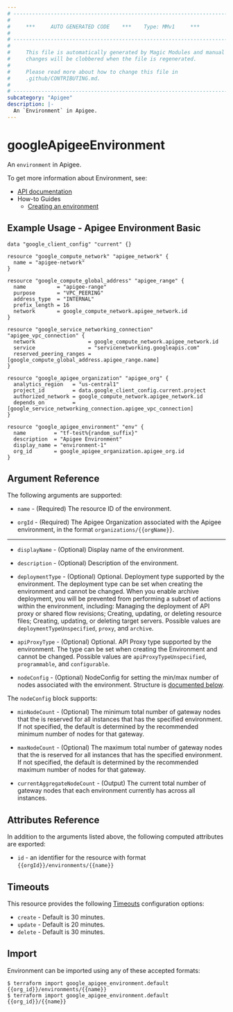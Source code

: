 ```yaml
---
# ----------------------------------------------------------------------------
#
#     ***     AUTO GENERATED CODE    ***    Type: MMv1     ***
#
# ----------------------------------------------------------------------------
#
#     This file is automatically generated by Magic Modules and manual
#     changes will be clobbered when the file is regenerated.
#
#     Please read more about how to change this file in
#     .github/CONTRIBUTING.md.
#
# ----------------------------------------------------------------------------
subcategory: "Apigee"
description: |-
  An `Environment` in Apigee.
---
```


# googleApigeeEnvironment

An `environment` in Apigee.

To get more information about Environment, see:

* [API documentation](https://cloud.google.com/apigee/docs/reference/apis/apigee/rest/v1/organizations.environments/create)
* How-to Guides
  * [Creating an environment](https://cloud.google.com/apigee/docs/api-platform/get-started/create-environment)

## Example Usage - Apigee Environment Basic

```hcl
data "google_client_config" "current" {}

resource "google_compute_network" "apigee_network" {
  name = "apigee-network"
}

resource "google_compute_global_address" "apigee_range" {
  name          = "apigee-range"
  purpose       = "VPC_PEERING"
  address_type  = "INTERNAL"
  prefix_length = 16
  network       = google_compute_network.apigee_network.id
}

resource "google_service_networking_connection" "apigee_vpc_connection" {
  network                 = google_compute_network.apigee_network.id
  service                 = "servicenetworking.googleapis.com"
  reserved_peering_ranges = [google_compute_global_address.apigee_range.name]
}

resource "google_apigee_organization" "apigee_org" {
  analytics_region   = "us-central1"
  project_id         = data.google_client_config.current.project
  authorized_network = google_compute_network.apigee_network.id
  depends_on         = [google_service_networking_connection.apigee_vpc_connection]
}

resource "google_apigee_environment" "env" {
  name         = "tf-test%{random_suffix}"
  description  = "Apigee Environment"
  display_name = "environment-1"
  org_id       = google_apigee_organization.apigee_org.id
}
```

## Argument Reference

The following arguments are supported:

*   `name` -
    (Required)
    The resource ID of the environment.

*   `orgId` -
    (Required)
    The Apigee Organization associated with the Apigee environment,
    in the format `organizations/{{orgName}}`.

***

*   `displayName` -
    (Optional)
    Display name of the environment.

*   `description` -
    (Optional)
    Description of the environment.

*   `deploymentType` -
    (Optional)
    Optional. Deployment type supported by the environment. The deployment type can be
    set when creating the environment and cannot be changed. When you enable archive
    deployment, you will be prevented from performing a subset of actions within the
    environment, including:
    Managing the deployment of API proxy or shared flow revisions;
    Creating, updating, or deleting resource files;
    Creating, updating, or deleting target servers.
    Possible values are `deploymentTypeUnspecified`, `proxy`, and `archive`.

*   `apiProxyType` -
    (Optional)
    Optional. API Proxy type supported by the environment. The type can be set when creating
    the Environment and cannot be changed.
    Possible values are `apiProxyTypeUnspecified`, `programmable`, and `configurable`.

*   `nodeConfig` -
    (Optional)
    NodeConfig for setting the min/max number of nodes associated with the environment.
    Structure is [documented below](#nested_node_config).

<a name="nested_node_config"></a>The `nodeConfig` block supports:

*   `minNodeCount` -
    (Optional)
    The minimum total number of gateway nodes that the is reserved for all instances that
    has the specified environment. If not specified, the default is determined by the
    recommended minimum number of nodes for that gateway.

*   `maxNodeCount` -
    (Optional)
    The maximum total number of gateway nodes that the is reserved for all instances that
    has the specified environment. If not specified, the default is determined by the
    recommended maximum number of nodes for that gateway.

*   `currentAggregateNodeCount` -
    (Output)
    The current total number of gateway nodes that each environment currently has across
    all instances.

## Attributes Reference

In addition to the arguments listed above, the following computed attributes are exported:

* `id` - an identifier for the resource with format `{{orgId}}/environments/{{name}}`

## Timeouts

This resource provides the following
[Timeouts](https://developer.hashicorp.com/terraform/plugin/sdkv2/resources/retries-and-customizable-timeouts) configuration options:

* `create` - Default is 30 minutes.
* `update` - Default is 20 minutes.
* `delete` - Default is 30 minutes.

## Import

Environment can be imported using any of these accepted formats:

```console
$ terraform import google_apigee_environment.default {{org_id}}/environments/{{name}}
$ terraform import google_apigee_environment.default {{org_id}}/{{name}}
```
